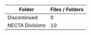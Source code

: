 | Folder          |   Files / Folders |
|-----------------|-------------------|
| Discontinued    |                 0 |
| NECTA Divisions |                10 |